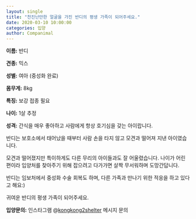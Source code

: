 ```yaml
---
layout: single
title: "천진난만한 얼굴을 가진 반디의 평생 가족이 되어주세요."
date: 2020-03-10 10:00:00
categories: 입양
author: Companimal
---
```


**이름:** 반디

**견종:** 믹스

**성별:** 여아 (중성화 완료)

**몸무게:** 8kg

**특징:** 보강 접종 필요

**나이:** 1살 추정

**성격:** 간식을 매우 좋아하고 사람에게 항상 호기심을 갖는 아이랍니다.

반디는 보호소에서 태어났을 때부터 사람 손을 타지 않고 모견과 떨어져 지낸 아이였습니다.

모견과 떨어졌지만 특이하게도 다른 무리의 아이들과도 잘 어울렸습니다. 나이가 어린 편이라 입양처를 찾아주기 위해 잡으려고 다가가면 살짝 무서워하며 도망간답니다.

반디는 임보처에서 중성화 수술 회복도 하며, 다른 가족과 만나기 위한 적응을 하고 있다고 해요:)

귀여운 반디의 평생 가족이 되어주세요.

**입양문의:** 인스타그램 @[kongkong2shelter](https://www.instagram.com/kongkong2shelter/) 메시지 문의
